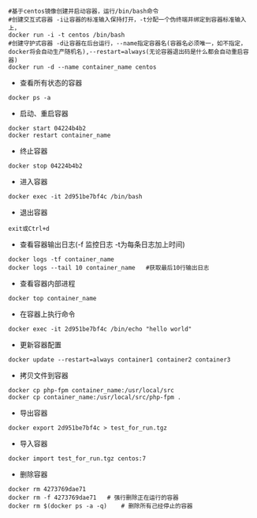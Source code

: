 ```
#基于centos镜像创建并启动容器，运行/bin/bash命令
#创建交互式容器 -i让容器的标准输入保持打开，-t分配一个伪终端并绑定到容器标准输入上，
docker run -i -t centos /bin/bash
#创建守护式容器 -d让容器在后台运行，--name指定容器名(容器名必须唯一，如不指定，docker将会自动生产随机名),--restart=always(无论容器退出码是什么都会自动重启容器)            
docker run -d --name container_name centos
```

* 查看所有状态的容器
```
docker ps -a
```

* 启动、重启容器
```
docker start 04224b4b2
docker restart container_name
```

* 终止容器
```
docker stop 04224b4b2 
```

* 进入容器
```
docker exec -it 2d951be7bf4c /bin/bash
```

* 退出容器
```
exit或Ctrl+d
```

* 查看容器输出日志(-f 监控日志 -t为每条日志加上时间)
```
docker logs -tf container_name
docker logs --tail 10 container_name   #获取最后10行输出日志
```

* 查看容器内部进程
```
docker top container_name
```

* 在容器上执行命令
```
docker exec -it 2d951be7bf4c /bin/echo "hello world"
```

* 更新容器配置
```
docker update --restart=always container1 container2 container3
```

* 拷贝文件到容器
```
docker cp php-fpm container_name:/usr/local/src
docker cp container_name:/usr/local/src/php-fpm .
```

* 导出容器
```
docker export 2d951be7bf4c > test_for_run.tgz
```

* 导入容器
```
docker import test_for_run.tgz centos:7
```

* 删除容器
```
docker rm 4273769dae71
docker rm -f 4273769dae71   # 强行删除正在运行的容器
docker rm $(docker ps -a -q)    # 删除所有己经停止的容器
```